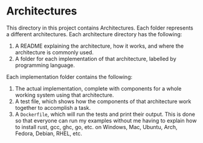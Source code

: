 # Architectures

This directory in this project contains Architectures.
Each folder represents a different architectures.
Each architecture directory has the following:
1. A README explaining the architecture, how it works, and where 
the architecture is commonly used.
2. A folder for each implementation of that architecture, labelled by 
programming language.

Each implementation folder contains the following:
1. The actual implementation, complete with components for a whole
working system using that architecture.
2. A test file, which shows how the components of that architecture
work together to accomplish a task.
3. A `Dockerfile`, which will run the tests and print their output. 
This is done so that everyone can run my examples without me having to 
explain how to install rust, gcc, ghc, go, etc. on Windows, Mac, Ubuntu,
Arch, Fedora, Debian, RHEL, etc.


